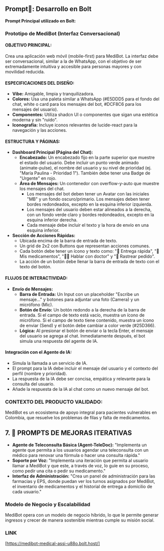 ##  Prompt🚀: Desarrollo en Bolt

**Prompt Principal utilizado en Bolt:**

### Prototipo de MediBot (Interfaz Conversacional)

 #### OBJETIVO PRINCIPAL:
 Crea una aplicación web móvil (mobile-first) para MediBot. La interfaz debe ser conversacional, similar a la de WhatsApp, con el objetivo de ser extremadamente intuitiva y accesible para personas mayores y con movilidad reducida.

 #### ESPECIFICACIONES DEL DISEÑO:
 - **Vibe:** Amigable, limpia y tranquilizadora.
 - **Colores:** Usa una paleta similar a WhatsApp (#E5DDD5 para el fondo del chat, white o card para los mensajes del bot, #DCF8C6 para los mensajes del usuario).
 - **Componentes:** Utiliza shadcn UI o componentes que sigan una estética moderna y sin "ruido".
 - **Iconografía:** Incluye iconos relevantes de lucide-react para la navegación y las acciones.

 #### ESTRUCTURA Y PÁGINAS:
 - **Dashboard Principal (Página del Chat):**
     - **Encabezado:** Un encabezado fijo en la parte superior que muestre el estado del usuario. Debe incluir un punto verde animado (animate-pulse), el nombre del usuario y su nivel de prioridad (ej. "María Paulina - Prioridad 1"). También debe tener una Badge de "Urgente" en rojo.
     - **Área de Mensajes:** Un contenedor con overflow-y-auto que muestre los mensajes del chat.
         - Los mensajes del bot deben tener un Avatar con las iniciales "MB" y un fondo oscuro/primario. Los mensajes deben tener bordes redondeados, excepto en la esquina inferior izquierda.
         - Los mensajes del usuario deben estar alineados a la derecha, con un fondo verde claro y bordes redondeados, excepto en la esquina inferior derecha.
         - Cada mensaje debe incluir el texto y la hora de envío en una esquina inferior.
 - **Sección de Acciones Rápidas:**
     - Ubicada encima de la barra de entrada de texto.
     - Un grid de 2x2 con Buttons que representan acciones comunes.
     - Cada botón debe tener un ícono y texto como: "🚚 Entrega rápida", "💊 Mis medicamentos", "👨‍⚕ Hablar con doctor" y "📍 Rastrear pedido".
     - La acción de un botón debe llenar la barra de entrada de texto con el texto del botón.

 #### FLUJOS DE INTERACTIVIDAD:
 - **Envío de Mensajes:**
     - **Barra de Entrada:** Un Input con un placeholder "Escribe un mensaje..." y botones para adjuntar una foto (Camera) y un micrófono (Mic).
     - **Botón de Envío:** Un botón redondo a la derecha de la barra de entrada. Si el campo de texto está vacío, muestra un ícono de micrófono. Si el campo de texto tiene contenido, muestra un ícono de enviar (Send) y el botón debe cambiar a color verde (#25D366).
     - **Lógica:** Al presionar el botón de enviar o la tecla Enter, el mensaje del usuario se agrega al chat. Inmediatamente después, el bot simula una respuesta del agente de IA.

 #### Integración con el Agente de IA:
 - Simula la llamada a un servicio de IA.
 - El prompt para la IA debe incluir el mensaje del usuario y el contexto del perfil (nombre y prioridad).
 - La respuesta de la IA debe ser concisa, empática y relevante para la consulta del usuario.
 - Añade la respuesta de la IA al chat como un nuevo mensaje del bot.

### CONTEXTO DEL PRODUCTO VALIDADO:
MediBot es un ecosistema de apoyo integral para pacientes vulnerables en Colombia, que resuelve los problemas de filas y falta de medicamentos.
 
## 7. 🔧 PROMPTS DE MEJORAS ITERATIVAS

- **Agente de Teleconsulta Básica (Agent-TeleDoc):** "Implementa un agente que permita a los usuarios agendar una teleconsulta con un médico para renovar una fórmula o hacer una consulta rápida."
- **Soporte por Voz:** "Implementa una iteración que permita al usuario llamar a MediBot y que este, a través de voz, lo guíe en su proceso, como pedir una cita o pedir su medicamento."
- **Interfaz de Administración:** "Crea un panel de administración para las farmacias y EPS, donde puedan ver los turnos asignados por MediBot, el inventario de medicamentos y el historial de entrega a domicilio de cada usuario."

### Modelo de Negocio y Escalabilidad
MediBot opera con un modelo de negocio híbrido, lo que le permite generar ingresos y crecer de manera sostenible mientras cumple su misión social.

### LINK
[https://medibot-medical-assi-u88o.bolt.host/]